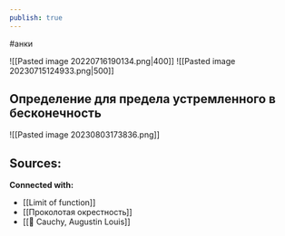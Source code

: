 ```yaml
---
publish: true
---
```

#анки

![[Pasted image 20220716190134.png|400]]
![[Pasted image 20230715124933.png|500]]


## Определение для предела устремленного в бесконечность

![[Pasted image 20230803173836.png]]


**Sources:**
- 


**Connected with:**
- [[Limit of function]]
- [[Проколотая окрестность]]
- [[👤 Cauchy, Augustin Louis]]

